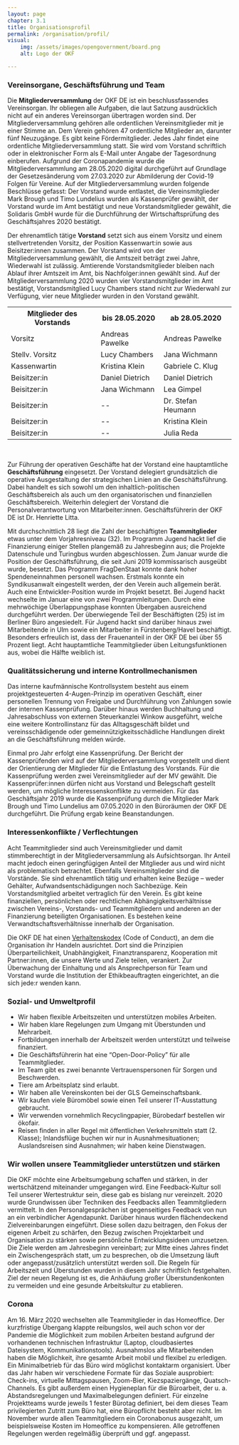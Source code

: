 ```yaml
---
layout: page
chapter: 3.1
title: Organisationsprofil
permalink: /organisation/profil/
visual:
    img: /assets/images/opengovernment/board.png
    alt: Logo der OKF

---
```



### Vereinsorgane, Geschäftsführung und Team

Die **Mitgliederversammlung** der OKF DE ist ein beschlussfassendes Vereinsorgan. Ihr obliegen alle Aufgaben, die laut Satzung ausdrücklich nicht auf ein anderes Vereinsorgan übertragen worden sind. Der Mitgliederversammlung gehören alle ordentlichen Vereinsmitglieder mit je einer Stimme an. Dem Verein gehören 47 ordentliche Mitglieder an, darunter fünf Neuzugänge. Es gibt keine Fördermitglieder. Jedes Jahr findet eine ordentliche Mitgliederversammlung statt. Sie wird vom Vorstand schriftlich oder in elektronischer Form als E-Mail unter Angabe der Tagesordnung einberufen. Aufgrund der Coronapandemie wurde die Mitgliederversammlung am 28.05.2020 digital durchgeführt auf Grundlage der Gesetzesänderung vom 27.03.2020 zur Abmilderung der Covid-19 Folgen für Vereine. Auf der Mitgliederversammlung wurden folgende Beschlüsse gefasst: Der Vorstand wurde entlastet, die Vereinsmitglieder Mark Brough und Timo Lundelius wurden als Kassenprüfer gewählt, der Vorstand wurde im Amt bestätigt und neue Vorstandsmitglieder gewählt, die Solidaris GmbH wurde für die Durchführung der Wirtschaftsprüfung des Geschäftsjahres 2020 bestätigt. 

Der ehrenamtlich tätige **Vorstand** setzt sich aus einem Vorsitz und einem stellvertretenden Vorsitz, der Position Kassenwart:in sowie aus Beisitzer:innen zusammen. Der Vorstand wird von der Mitgliederversammlung gewählt, die Amtszeit beträgt zwei Jahre, Wiederwahl ist zulässig. Amtierende Vorstandsmitglieder bleiben nach Ablauf ihrer Amtszeit im Amt, bis Nachfolger:innen gewählt sind. Auf der Mitgliederversammlung 2020 wurden vier Vorstandsmitglieder im Amt bestätigt, Vorstandsmitglied Lucy Chambers stand nicht zur Wiederwahl zur Verfügung, vier neue Mitglieder wurden in den Vorstand gewählt.

<table width="600">
  <tr>
    <th>Mitglieder des Vorstands</th>
    <th>bis 28.05.2020</th>
    <th>ab 28.05.2020</th>
  </tr>
  <tr>
    <td>Vorsitz</td>
    <td>Andreas Pawelke</td>
    <td>Andreas Pawelke</td>
  </tr>
  <tr>
    <td>Stellv. Vorsitz</td>
    <td>Lucy Chambers</td>
    <td>Jana Wichmann</td>
  </tr>
  <tr>
    <td>Kassenwartin</td>
    <td>Kristina Klein</td>
    <td>Gabriele C. Klug</td>
  </tr>
  <tr>
    <td>Beisitzer:in</td>
    <td>Daniel Dietrich</td>
    <td>Daniel Dietrich</td>
  </tr>
  <tr>
    <td>Beisitzer:in</td>
    <td>Jana Wichmann</td>
    <td>Lea Gimpel</td>
  </tr>
  <tr>
    <td>Beisitzer:in</td>
    <td>--</td>
    <td>Dr. Stefan Heumann</td>
  </tr>
  <tr>
    <td>Beisitzer:in</td>
    <td>--</td>
    <td>Kristina Klein</td>
  </tr>
  <tr>
    <td>Beisitzer:in</td>
    <td>--</td>
    <td>Julia Reda</td>
  </tr>
 </table>

<br>

Zur Führung der operativen Geschäfte hat der Vorstand eine hauptamtliche **Geschäftsführung** eingesetzt. Der Vorstand delegiert grundsätzlich die operative Ausgestaltung der strategischen Linien an die Geschäftsführung. Dabei handelt es sich sowohl um den inhaltlich-politischen Geschäftsbereich als auch um den organisatorischen und finanziellen Geschäftsbereich. Weiterhin delegiert der Vorstand die Personalverantwortung von Mitarbeiter:innen. Geschäftsführerin der OKF DE ist Dr. Henriette Litta.

Mit durchschnittlich 28 liegt die Zahl der beschäftigten **Teammitglieder** etwas unter dem Vorjahresniveau (32). Im Programm Jugend hackt lief die Finanzierung einiger Stellen plangemäß zu Jahresbeginn aus; die Projekte Datenschule und Turingbus wurden abgeschlossen. Zum Januar wurde die Position der Geschäftsführung, die seit Juni 2019 kommissarisch ausgeübt wurde, besetzt. Das Programm FragDenStaat konnte dank hoher Spendeneinnahmen personell wachsen. Erstmals konnte ein Syndikusanwalt eingestellt werden, der den Verein auch allgemein berät. Auch eine Entwickler-Position wurde im Projekt besetzt. Bei Jugend hackt wechselte im Januar eine von zwei Programmleitungen. Durch eine mehrwöchige Überlappungsphase konnten Übergaben ausreichend durchgeführt werden. Der überwiegende Teil der Beschäftigten (25) ist im Berliner Büro angesiedelt. Für Jugend hackt sind darüber hinaus zwei Mitarbeitende in Ulm sowie ein Mitarbeiter in Fürstenberg/Havel beschäftigt. Besonders erfreulich ist, dass der Frauenanteil in der OKF DE bei über 55 Prozent liegt. Acht hauptamtliche Teammitglieder üben Leitungsfunktionen aus, wobei die Hälfte weiblich ist. 

### Qualitätssicherung und interne Kontrollmechanismen

Das interne kaufmännische Kontrollsystem besteht aus einem projektgesteuerten 4-Augen-Prinzip im operativen Geschäft, einer personellen Trennung von Freigabe und Durchführung von Zahlungen sowie der internen Kassenprüfung. Darüber hinaus werden Buchhaltung und Jahresabschluss von externen Steuerkanzlei Winkow ausgeführt, welche eine weitere Kontrollinstanz für das Alltagsgeschäft bildet und vereinsschädigende oder gemeinnützigkeitsschädliche Handlungen direkt an die Geschäftsführung melden würde. 

Einmal pro Jahr erfolgt eine Kassenprüfung. Der Bericht der Kassenprüfenden wird auf der Mitgliederversammlung vorgestellt und dient der Orientierung der Mitglieder für die Entlastung des Vorstands. Für die Kassenprüfung werden zwei Vereinsmitglieder auf der MV gewählt. Die Kassenprüfer:innen dürfen nicht aus Vorstand und Belegschaft gestellt werden, um mögliche Interessenskonflikte zu vermeiden. Für das Geschäftsjahr 2019 wurde die Kassenprüfung durch die Mitglieder Mark Brough und Timo Lundelius am 07.05.2020 in den Büroräumen der OKF DE durchgeführt. Die Prüfung ergab keine Beanstandungen. 

### Interessenkonflikte / Verflechtungen

Acht Teammitglieder sind auch Vereinsmitglieder und damit stimmberechtigt in der Mitgliederversammlung als Aufsichtsorgan. Ihr Anteil macht jedoch einen geringfügigen Anteil der Mitglieder aus und wird nicht als problematisch betrachtet. Ebenfalls Vereinsmitglieder sind die Vorstände. Sie sind ehrenamtlich tätig und erhalten keine Bezüge – weder Gehälter, Aufwandsentschädigungen noch Sachbezüge. Kein Vorstandsmitglied arbeitet vertraglich für den Verein. Es gibt keine finanziellen, persönlichen oder rechtlichen Abhängigkeitsverhältnisse zwischen Vereins-, Vorstands- und Teammitgliedern und anderen an der Finanzierung beteiligten Organisationen. Es bestehen keine Verwandtschaftsverhältnisse innerhalb der Organisation.

Die OKF DE hat einen [Verhaltenskodex](https://okfn.de/files/documents/02_Verhaltenskodex.pdf) (Code of Conduct), an dem die Organisation ihr Handeln ausrichtet. Dort sind die Prinzipien Überparteilichkeit, Unabhängigkeit, Finanztransparenz, Kooperation mit Partner:innen, die unsere Werte und Ziele teilen, verankert. Zur Überwachung der Einhaltung und als Ansprechperson für Team und Vorstand wurde die Institution der Ethikbeauftragten eingerichtet, an die sich jede:r wenden kann.

### Sozial- und Umweltprofil

* Wir haben flexible Arbeitszeiten und unterstützen mobiles Arbeiten.
* Wir haben klare Regelungen zum Umgang mit Überstunden und Mehrarbeit.
* Fortbildungen innerhalb der Arbeitszeit werden unterstützt und teilweise finanziert.
* Die Geschäftsführerin hat eine “Open-Door-Policy” für alle Teammitglieder.
* Im Team gibt es zwei benannte Vertrauenspersonen für Sorgen und Beschwerden.
* Tiere am Arbeitsplatz sind erlaubt.
* Wir haben alle Vereinskonten bei der GLS Gemeinschaftsbank.
* Wir kaufen viele Büromöbel sowie einen Teil unserer IT-Ausstattung gebraucht. 
* Wir verwenden vornehmlich Recyclingpapier, Bürobedarf bestellen wir ökofair.
* Reisen finden in aller Regel mit öffentlichen Verkehrsmitteln statt (2. Klasse); Inlandsflüge buchen wir nur in Ausnahmesituationen; Auslandsreisen sind Ausnahmen; wir haben keine Dienstwagen.

### Wir wollen unsere Teammitglieder unterstützen und stärken

Die OKF möchte eine Arbeitsumgebung schaffen und stärken, in der wertschätzend miteinander umgegangen wird. Eine Feedback-Kultur soll Teil unserer Wertestruktur sein, diese gab es bislang nur vereinzelt. 2020 wurde Grundwissen über Techniken des Feedbacks allen Teammitgliedern vermittelt. In den Personalgesprächen ist gegenseitiges Feedback von nun an ein verbindlicher Agendapunkt. Darüber hinaus wurden flächendeckend Zielvereinbarungen eingeführt. Diese sollen dazu beitragen, den Fokus der eigenen Arbeit zu schärfen, den Bezug zwischen Projektarbeit und Organisation zu stärken sowie persönliche Entwicklungsideen umzusetzen. Die Ziele werden am Jahresbeginn vereinbart; zur Mitte eines Jahres findet ein Zwischengespräch statt, um zu besprechen, ob die Umsetzung läuft oder angepasst/zusätzlich unterstützt werden soll. Die Regeln für Arbeitszeit und Überstunden wurden in diesem Jahr schriftlich festgehalten. Ziel der neuen Regelung ist es, die Anhäufung großer Überstundenkonten zu vermeiden und eine gesunde Arbeitskultur zu etablieren.

### Corona

Am 16. März 2020 wechselten alle Teammitglieder in das Homeoffice. Der kurzfristige Übergang klappte reibungslos, weil auch schon vor der Pandemie die Möglichkeit zum mobilen Arbeiten bestand aufgrund der vorhandenen technischen Infrastruktur (Laptop, cloudbasiertes Dateisystem, Kommunikationstools). Ausnahmslos alle Mitarbeitenden haben die Möglichkeit, ihre gesamte Arbeit mobil und flexibel zu erledigen. Ein Minimalbetrieb für das Büro wird möglichst kontaktarm organisiert. Über das Jahr haben wir verschiedene Formate für das Soziale ausprobiert: Check-ins, virtuelle Mittagspausen, Zoom-Bier, Kiezspaziergänge, Quatsch-Channels. Es gibt außerdem einen Hygieneplan für die Büroarbeit, der u. a. Abstandsregelungen und Maximalbelegungen definiert. Für einzelne Projektteams wurde jeweils 1 fester Bürotag definiert, bei dem dieses Team privilegierten Zutritt zum Büro hat, eine Büropflicht besteht aber nicht. Im November wurde allen Teammitgliedern ein Coronabonus ausgezahlt, um beispielsweise Kosten im Homeoffice zu kompensieren. Alle getroffenen Regelungen werden regelmäßig überprüft und ggf. angepasst.  
